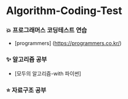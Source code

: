 # Algorithm-Coding-Test
### 💥 프로그래머스 코딩테스트 연습
- [programmers] (https://programmers.co.kr/)

### ✨ 알고리즘 공부
- [모두의 알고리즘-with 파이썬]
### ⭐ 자료구조 공부
